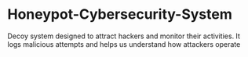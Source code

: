 # Honeypot-Cybersecurity-System
Decoy system designed to attract hackers and monitor their activities. It logs malicious attempts and helps us understand how attackers operate
